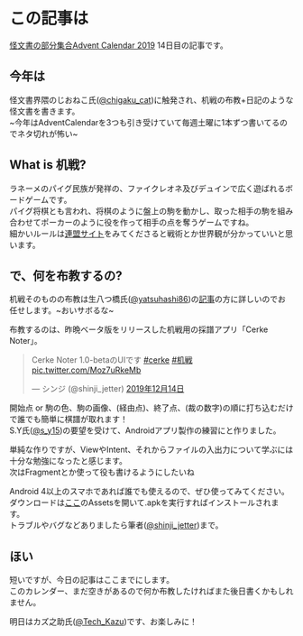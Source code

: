 # この記事は
[怪文書の部分集合Advent Calendar 2019](https://adventar.org/calendars/3993) 14日目の記事です。

## 今年は
怪文書界隈のじおねこ氏([@chigaku_cat](https://twitter.com/chigaku_cat))に触発され、机戦の布教+日記のような怪文書を書きます。  
~今年はAdventCalendarを3つも引き受けていて毎週土曜に1本ずつ書いてるのでネタ切れが怖い~

## What is 机戦?
ラネーメのパイグ民族が発祥の、ファイクレオネ及びデュインで広く遊ばれるボードゲームです。  
パイグ将棋とも言われ、将棋のように盤上の駒を動かし、取った相手の駒を組み合わせてポーカーのように役を作って相手の点を奪うゲームですね。  
細かいルールは[連盟サイト](https://sites.google.com/view/cet2kaik/)をみてくださると戦術とか世界観が分かっていいと思います。

## で、何を布教するの?
机戦そのものの布教は生八つ橋氏([@yatsuhashi86](https://twitter.com/yatsuhashi86))の[記事](https://yatsuhashi86.hatenablog.com/entry/2019/12/12/224313)の方に詳しいのでお任せします。~おいサボるな~  
  
布教するのは、昨晩ベータ版をリリースした机戦用の採譜アプリ「Cerke Noter」。

<blockquote class="twitter-tweet" data-lang="ja"><p lang="ja" dir="ltr">Cerke Noter 1.0-betaのUIです <a href="https://twitter.com/hashtag/cerke?src=hash&amp;ref_src=twsrc%5Etfw">#cerke</a> <a href="https://twitter.com/hashtag/%E6%9C%BA%E6%88%A6?src=hash&amp;ref_src=twsrc%5Etfw">#机戦</a> <a href="https://t.co/Moz7uRkeMb">pic.twitter.com/Moz7uRkeMb</a></p>&mdash; シンジ (@shinji_jetter) <a href="https://twitter.com/shinji_jetter/status/1205842736982573056?ref_src=twsrc%5Etfw">2019年12月14日</a></blockquote>

開始点 or 駒の色、駒の画像、(経由点)、終了点、(裁の数字)の順に打ち込むだけで誰でも簡単に棋譜が取れます！  
S.Y氏([@s_y15](https://twitter.com/s_y15))の要望を受けて、Androidアプリ製作の練習にと作りました。 

単純な作りですが、ViewやIntent、それからファイルの入出力について学ぶには十分な勉強になったと感じます。  
次はFragmentとか使って役も書けるようにしたいね

Android 4以上のスマホであれば誰でも使えるので、ぜひ使ってみてください。
ダウンロードは[ここ](https://github.com/schwert398/cerke_noter/releases/tag/v1.0-beta)のAssetsを開いて.apkを実行すればインストールされます。  
トラブルやバグなどありましたら筆者([@shinji_jetter](https://twitter.com/shinji_jetter))まで。

## ほい
短いですが、今日の記事はここまでにします。  
このカレンダー、まだ空きがあるので何か布教したければまた後日書くかもしれません。  

明日はカズ之助氏([@Tech_Kazu](https://twitter.com/Tech_Kazu))です、お楽しみに！
